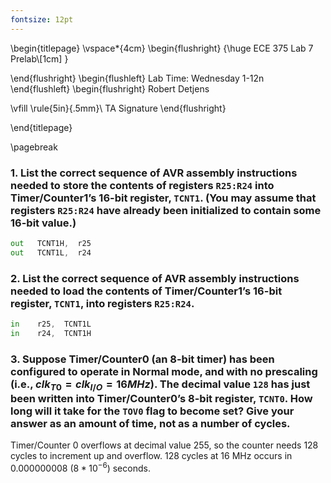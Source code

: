 ```yaml
---
fontsize: 12pt
---
```


\begin{titlepage}
  \vspace*{4cm}
  \begin{flushright}
  {\huge
    ECE 375 Lab 7 Prelab\\[1cm]
  }

  \end{flushright}
  \begin{flushleft}
  Lab Time: Wednesday 1-12n
  \end{flushleft}
  \begin{flushright}
  Robert Detjens

  \vfill
  \rule{5in}{.5mm}\\
  TA Signature
  \end{flushright}

\end{titlepage}

\pagebreak

### 1. List the correct sequence of AVR assembly instructions needed to store the contents of registers `R25:R24` into Timer/Counter1’s 16-bit register, `TCNT1`. (You may assume that registers `R25:R24` have already been initialized to contain some 16-bit value.)

```asm
out   TCNT1H,  r25
out   TCNT1L,  r24
```

### 2. List the correct sequence of AVR assembly instructions needed to load the contents of Timer/Counter1’s 16-bit register, `TCNT1`, into registers `R25:R24`.

```asm
in    r25,  TCNT1L
in    r24,  TCNT1H
```

### 3. Suppose Timer/Counter0 (an 8-bit timer) has been configured to operate in Normal mode, and with no prescaling (i.e., $clk_{T0} = clk_{I/O} = 16 MHz$). The decimal value `128` has  just been written into Timer/Counter0’s 8-bit register, `TCNT0`. How long will it take for the `TOV0` flag to become set? Give your answer as an amount of time, not as a number of cycles.

Timer/Counter 0 overflows at decimal value 255, so the counter needs 128 cycles to increment up and overflow. 128 cycles
at 16 MHz occurs in 0.000000008 ($8*10^{-6}$) seconds.
